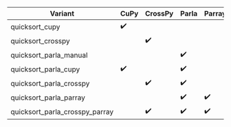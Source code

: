 | Variant                           | CuPy                  | CrossPy               | Parla                 | Parray                | Working?                  |
| --------------------------------- | --------------------- | --------------------- | --------------------- | --------------------- | ------------------------- |
| quicksort_cupy                    | :heavy_check_mark:    |                       |                       |                       | :white_check_mark:        |
| quicksort_crosspy                 |                       | :heavy_check_mark:    |                       |                       | :white_check_mark:        |
| quicksort_parla_manual            |                       |                       | :heavy_check_mark:    |                       | :white_check_mark:        |
| quicksort_parla_cupy              | :heavy_check_mark:    |                       | :heavy_check_mark:    |                       | :x:                       |
| quicksort_parla_crosspy           |                       | :heavy_check_mark:    | :heavy_check_mark:    |                       | :white_check_mark:        |
| quicksort_parla_parray            |                       |                       | :heavy_check_mark:    | :heavy_check_mark:    | :x:                       |
| quicksort_parla_crosspy_parray    |                       | :heavy_check_mark:    | :heavy_check_mark:    | :heavy_check_mark:    | :x:                       |